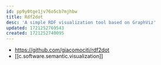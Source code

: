 ```yaml
---
id: pp9y0tge1jv76o5cb7mjhbw
title: Rdf2dot
desc: 'A simple RDF visualization tool based on GraphViz'
updated: 1721252769543
created: 1721252740095
---
```


- https://github.com/giacomociti/rdf2dot
- [[c.software.semantic.visualization]]